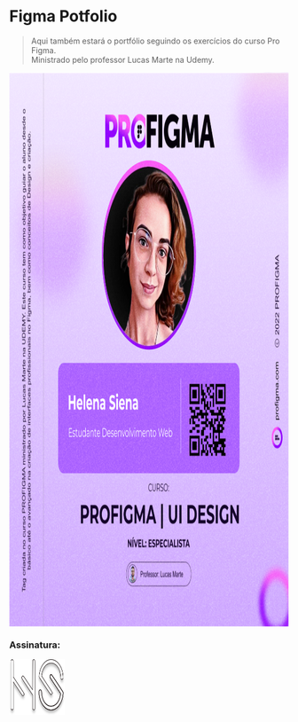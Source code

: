# Figma Potfolio
>  Aqui também estará o portfólio seguindo os exercícios do curso Pro Figma. <br>
   > Ministrado pelo professor Lucas Marte na Udemy. 
  <img align="center" alt="Figma" height="1000" width="700" src="https://raw.githubusercontent.com/HelenaSiena/Figma-Potfolio/main/card-HS.svg">

### Assinatura:
  <img align="center" alt="Figma" height="100" width="100" src="https://raw.githubusercontent.com/HelenaSiena/Figma-Potfolio/main/Site%20Pessoal%20-%20GitHub/Componentes/Logo-HS-footer.svg">

